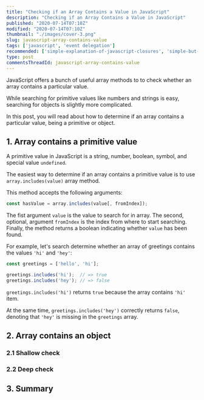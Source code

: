 ```yaml
---
title: "Checking if an Array Contains a Value in JavaScript"
description: "Checking if an Array Contains a Value in JavaScript"
published: "2020-07-14T07:10Z"
modified: "2020-07-14T07:10Z"
thumbnail: "./images/cover-3.png"
slug: javascript-array-contains-value
tags: ['javascript', 'event delegation']
recommended: ['simple-explanation-of-javascript-closures', 'simple-but-tricky-javascript-interview-questions']
type: post
commentsThreadId: javascript-array-contains-value
---
```


JavaScript offers a bunch of useful array methods to to check whether an array contains a particular value.  

While searching for primitive values like numbers and strings is easy, searching for objects is slightly more complicated.  

In this post, you will read about how to determine if an array contains a particular value, being a primitive or object.  

## 1. Array contains a primitive value

A primitive value in JavaScript is a string, number, boolean, symbol, and special value `undefined`.  

The easiest way to determine if an array contains a primitive value is to use `array.includes(value)` array method.  

This method accepts the following arguments:

```javascript
const hasValue = array.includes(value[, fromIndex]);
```

The fist argument `value` is the value to search for in array. The second, optional, argument `fromIndex` is the index from where to start searching. Finally, the method returns a boolean indicating whether `value` has been found.  

For example, let's search determine whether an array of greetings contains the values `'hi'` and `'hey'`:

```javascript
const greetings = ['hello', 'hi'];

greetings.includes('hi');  // => true
greetings.includes('hey'); // => false
```

`greetings.includes('hi')` returns `true` because the array contains `'hi'` item.  

At the same time, `greetings.includes('hey')` correctly returns `false`, denoting that `'hey'` is missing in the `greetings` array.  



## 2. Array contains an object

### 2.1 Shallow check

### 2.2 Deep check

## 3. Summary